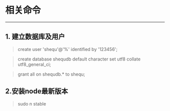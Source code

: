 # 相关命令

***
## 1. 建立数据库及用户
>create user 'shequ'@'%' identified by '123456';

>create database shequdb default character set utf8 collate utf8_general_ci;

>grant all on shequdb.* to shequ;

## 2.安装node最新版本
> sudo n stable
